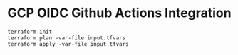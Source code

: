 # GCP OIDC Github Actions Integration

```
terraform init
terraform plan -var-file input.tfvars
terraform apply -var-file input.tfvars
```
